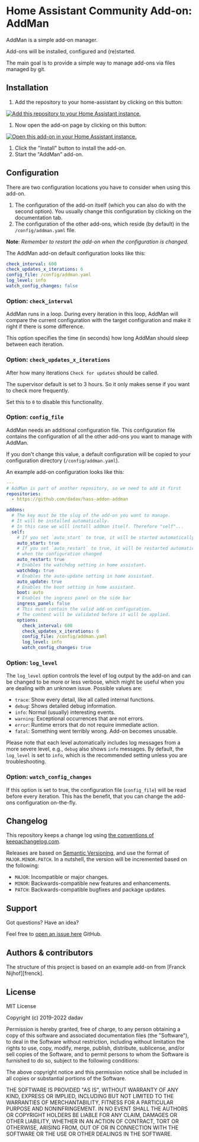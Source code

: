 # Home Assistant Community Add-on: AddMan

AddMan is a simple add-on manager.

Add-ons will be installed, configured and (re)started.

The main goal is to provide a simple way to manage add-ons via files
managed by git.

## Installation

1. Add the repository to your home-assistant by clicking on this button:

  [![Add this repository to your Home Assistant instance.][repo-badge]][repo]

1. Now open the add-on page by clicking on this button:

  [![Open this add-on in your Home Assistant instance.][addon-badge]][addon]

1. Click the "Install" button to install the add-on.
1. Start the "AddMan" add-on.

## Configuration

There are two configuration locations you have to consider when using
this add-on.

1. The configuration of the add-on itself
(which you can also do with the second option). You usually change this
configuration by clicking on the documentation tab.
2. The configuration of the other add-ons, which reside (by default) in the
`/config/addman.yaml` file.

**Note**: _Remember to restart the add-on when the configuration is changed._

The AddMan add-on default configuration looks like this:

```yaml
check_interval: 600
check_updates_x_iterations: 6
config_file: /config/addman.yaml
log_level: info
watch_config_changes: false
```

### Option: `check_interval`

AddMan runs in a loop. During every iteration in this loop, AddMan will
compare the current configuration with the target configuration and make
it right if there is some difference.

This option specifies the time (in seconds) how long AddMan should sleep
between each iteration.

### Option: `check_updates_x_iterations`

After how many iterations `Check for updates` should be called.

The supervisor default is set to 3 hours. So it only makes sense if you
want to check more frequently.

Set this to `0` to disable this functionality.

### Option: `config_file`

AddMan needs an additional configuration file. This configuration file
contains the configuration of all the other add-ons you want to manage
with AddMan.

If you don't change this value, a default configuration will be copied 
to your configuration directory (`/config/addman.yaml`).

An example add-on configuration looks like this:

```yaml
---
# AddMan is part of another repository, so we need to add it first
repositories:
  - https://github.com/dadav/hass-addon-addman

addons:
  # The key must be the slug of the add-on you want to manage.
  # It will be installed automatically.
  # In this case we will install addman itself. Therefore "self"...
  self:
    # If you set `auto_start` to true, it will be started automatically.
    auto_start: true
    # If you set `auto_restart` to true, it will be restarted automatically.
    # when the configuration changed
    auto_restart: true
    # Enables the watchdog setting in home assistant.
    watchdog: true
    # Enables the auto-update setting in home assistant.
    auto_update: true
    # Enables the boot setting in home assistant.
    boot: auto
    # Enables the ingress panel on the side bar
    ingress_panel: false
    # This must contain the valid add-on configuration.
    # The content will be validated before it will be applied.
    options:
      check_interval: 600
      check_updates_x_iterations: 6
      config_file: /config/addman.yaml
      log_level: info
      watch_config_changes: true
```

### Option: `log_level`

The `log_level` option controls the level of log output by the add-on and can
be changed to be more or less verbose, which might be useful when you are
dealing with an unknown issue. Possible values are:

- `trace`: Show every detail, like all called internal functions.
- `debug`: Shows detailed debug information.
- `info`: Normal (usually) interesting events.
- `warning`: Exceptional occurrences that are not errors.
- `error`: Runtime errors that do not require immediate action.
- `fatal`: Something went terribly wrong. Add-on becomes unusable.

Please note that each level automatically includes log messages from a
more severe level, e.g., `debug` also shows `info` messages. By default,
the `log_level` is set to `info`, which is the recommended setting unless
you are troubleshooting.

### Option: `watch_config_changes`

If this option is set to true, the configuration file (`config_file`) will
be read before every iteration. This has the benefit, that you can change
the add-ons configuration on-the-fly.

## Changelog

This repository keeps a change log using [the conventions of keepachangelog.com][changelog].

Releases are based on [Semantic Versioning][semver], and use the format
of `MAJOR.MINOR.PATCH`. In a nutshell, the version will be incremented
based on the following:

- `MAJOR`: Incompatible or major changes.
- `MINOR`: Backwards-compatible new features and enhancements.
- `PATCH`: Backwards-compatible bugfixes and package updates.

## Support

Got questions? Have an idea?

Feel free to [open an issue here][issue] GitHub.

## Authors & contributors

The structure of this project is based on an example add-on from [Franck Nijhof][frenck].

## License

MIT License

Copyright (c) 2019-2022 dadav

Permission is hereby granted, free of charge, to any person obtaining a copy
of this software and associated documentation files (the "Software"), to deal
in the Software without restriction, including without limitation the rights
to use, copy, modify, merge, publish, distribute, sublicense, and/or sell
copies of the Software, and to permit persons to whom the Software is
furnished to do so, subject to the following conditions:

The above copyright notice and this permission notice shall be included in all
copies or substantial portions of the Software.

THE SOFTWARE IS PROVIDED "AS IS", WITHOUT WARRANTY OF ANY KIND, EXPRESS OR
IMPLIED, INCLUDING BUT NOT LIMITED TO THE WARRANTIES OF MERCHANTABILITY,
FITNESS FOR A PARTICULAR PURPOSE AND NONINFRINGEMENT. IN NO EVENT SHALL THE
AUTHORS OR COPYRIGHT HOLDERS BE LIABLE FOR ANY CLAIM, DAMAGES OR OTHER
LIABILITY, WHETHER IN AN ACTION OF CONTRACT, TORT OR OTHERWISE, ARISING FROM,
OUT OF OR IN CONNECTION WITH THE SOFTWARE OR THE USE OR OTHER DEALINGS IN THE
SOFTWARE.

[addon-badge]: https://my.home-assistant.io/badges/supervisor_addon.svg
[addon]: https://my.home-assistant.io/redirect/supervisor_addon/?addon=1fa9e8ff_addman&repository_url=https%3A%2F%2Fgithub.com%2Fdadav%2Fhass-addon-addman
[changelog]: https://keepachangelog.com/en/1.0.0/
[issue]: https://github.com/dadav/hass-addon-addman/issues
[repo-badge]: https://my.home-assistant.io/badges/supervisor_add_addon_repository.svg
[repo]: https://my.home-assistant.io/redirect/supervisor_add_addon_repository/?repository_url=https%3A%2F%2Fgithub.com%2Fdadav%2Fhass-addon-addman
[semver]: http://semver.org/spec/v2.0.0

